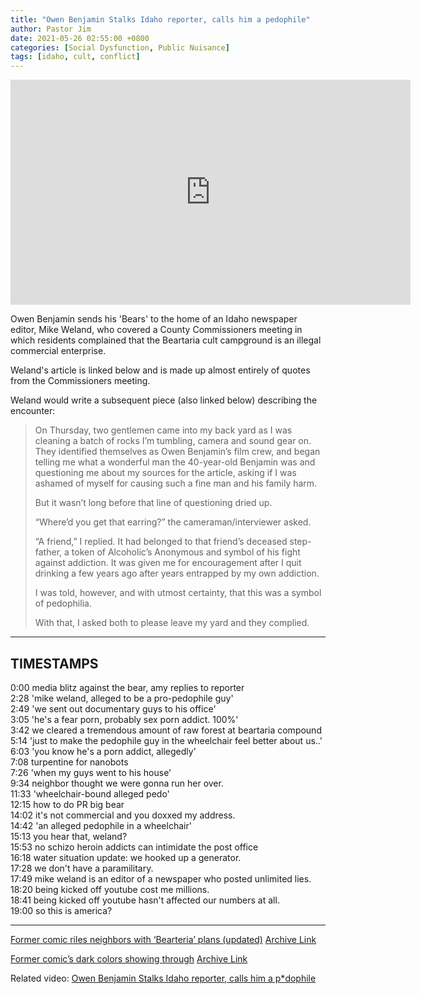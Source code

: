 ```yaml
---
title: "Owen Benjamin Stalks Idaho reporter, calls him a pedophile"
author: Pastor Jim
date: 2021-05-26 02:55:00 +0800
categories: [Social Dysfunction, Public Nuisance]
tags: [idaho, cult, conflict]
---
```


<iframe width="640" height="360" scrolling="no" frameborder="0" style="border: none;" src="https://www.bitchute.com/embed/98jgZAdRHkdK/"></iframe>

Owen Benjamin sends his 'Bears' to the home of an Idaho newspaper editor, Mike Weland, who covered a County Commissioners meeting in which residents complained that the Beartaria cult campground is an illegal commercial enterprise. 

Weland's article is linked below and is made up almost entirely of quotes from the Commissioners meeting.

Weland would write a subsequent piece (also linked below) describing the encounter:

> On Thursday, two gentlemen came into my back yard as I was cleaning a batch of rocks I’m tumbling, camera and sound gear on. They identified themselves as Owen Benjamin’s film crew, and began telling me what a wonderful man the 40-year-old Benjamin was and questioning me about my sources for the article, asking if I was ashamed of myself for causing such a fine man and his family harm.
>
> But it wasn’t long before that line of questioning dried up.
>
> “Where’d you get that earring?” the cameraman/interviewer asked.
>
> “A friend,” I replied. It had belonged to that friend’s deceased step-father, a token of Alcoholic’s Anonymous and symbol of his fight against addiction. It was given me for encouragement after I quit drinking a few years ago after years entrapped by my own addiction.
>
> I was told, however, and with utmost certainty, that this was a symbol of pedophilia.
>
> With that, I asked both to please leave my yard and they complied.

---

## TIMESTAMPS
0:00 media blitz against the bear, amy replies to reporter<br>
2:28 'mike weland, alleged to be a pro-pedophile guy'<br>
2:49 'we sent out documentary guys to his office'<br>
3:05 'he's a fear porn, probably sex porn addict. 100%'<br>
3:42 we cleared a tremendous amount of raw forest at beartaria compound<br>
5:14 'just to make the pedophile guy in the wheelchair feel better about us..'<br>
6:03 'you know he's a porn addict, allegedly'<br>
7:08 turpentine for nanobots<br>
7:26 'when my guys went to his house'<br>
9:34 neighbor thought we were gonna run her over.<br>
11:33 'wheelchair-bound alleged pedo'<br>
12:15 how to do PR big bear<br>
14:02 it's not commercial and you doxxed my address.<br>
14:42 'an alleged pedophile in a wheelchair'<br>
15:13 you hear that, weland?<br>
15:53 no schizo heroin addicts can intimidate the post office<br>
16:18 water situation update: we hooked up a generator.<br>
17:28 we don't have a paramilitary.<br>
17:49 mike weland is an editor of a newspaper who posted unlimited lies.<br>
18:20 being kicked off youtube cost me millions.<br>
18:41 being kicked off youtube hasn't affected our numbers at all.<br>
19:00 so this is america?

---

[Former comic riles neighbors with ‘Bearteria’ plans (updated)](https://kvt.news/2021/05/25/former-comic-riles-neighbors-with-bearteria-plans/)
[Archive Link](http://archive.today/OD3ni)

[Former comic’s dark colors showing through](https://kvt.news/2021/05/27/former-comics-dark-colors-showing-through/)
[Archive Link](http://archive.today/43uQd)

Related video: 
[Owen Benjamin Stalks Idaho reporter, calls him a p*dophile](https://youtu.be/bhcRN4tugq8)

